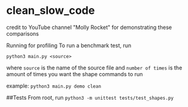 # clean_slow_code
 credit to YouTube channel "Molly Rocket" for demonstrating these comparisons

 Running for profiling
 To run a benchmark test, run
 ```
 python3 main.py <source>
```
where `source` is the name of the source file and `number of times` is the amount of times you want the shape commands to run

example: `python3 main.py demo clean`

##Tests
From root, run `python3 -m unittest tests/test_shapes.py`

